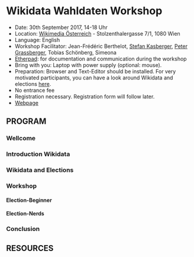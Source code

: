 # Wikidata Wahldaten Workshop


* Date: 30th September 2017, 14-18 Uhr
* Location: [Wikimedia Österreich](https://wikimedia.at/) - Stolzenthalergasse 7/1, 1080 Wien
* Language: English
* Workshop Facilitator: Jean-Frédéric Berthelot, [Stefan Kasberger](http://stefankasberger.eu), [Peter Grassberger](http://petergrassberger.com/), Tobias Schönberg, Simeona
* [Etherpad](http://pad.okfn.org/p/OffeneWahlenAT-Wikidata): for documentation and communication during the workshop</li>
* Bring with you: Laptop with power supply (optional: mouse).
* Preparation: Browser and Text-Editor should be installed. For very motivated participants, you can have a look around Wikidata and elections [here](https://github.com/OKFNat/offenewahlen-wikidata).
* No entrance fee
* Registration necessary. Registration form will follow later.
* [Webpage](http://offenewahlen.at/termine/wikidata-wahldaten-workshop/)


## PROGRAM

### Wellcome


### Introduction Wikidata

### Wikidata and Elections


### Workshop


#### Election-Beginner


#### Election-Nerds


### Conclusion



## RESOURCES






